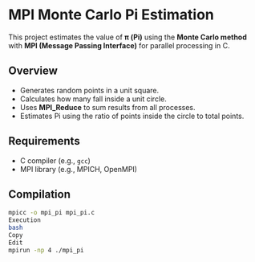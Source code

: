 # MPI Monte Carlo Pi Estimation

This project estimates the value of **π (Pi)** using the **Monte Carlo method** with **MPI (Message Passing Interface)** for parallel processing in C.

## Overview

- Generates random points in a unit square.
- Calculates how many fall inside a unit circle.
- Uses **MPI_Reduce** to sum results from all processes.
- Estimates Pi using the ratio of points inside the circle to total points.

## Requirements

- C compiler (e.g., `gcc`)
- MPI library (e.g., MPICH, OpenMPI)

## Compilation

```bash
mpicc -o mpi_pi mpi_pi.c
Execution
bash
Copy
Edit
mpirun -np 4 ./mpi_pi
